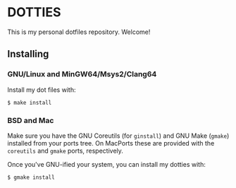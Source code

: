 # DOTTIES
This is my personal dotfiles repository.  Welcome!

## Installing
### GNU/Linux and MinGW64/Msys2/Clang64
Install my dot files with:
```
$ make install
```

### BSD and Mac
Make sure you have the GNU Coreutils (for `ginstall`) and GNU Make (`gmake`)
installed from your ports tree.  On MacPorts these are provided with the
`coreutils` and `gmake` ports, respectively.

Once you've GNU-ified your system, you can install my dotties with:
```
$ gmake install
```
